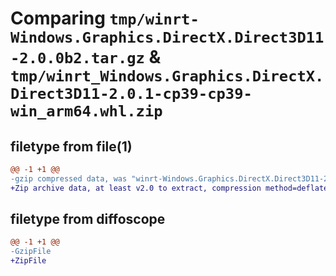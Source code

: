 # Comparing `tmp/winrt-Windows.Graphics.DirectX.Direct3D11-2.0.0b2.tar.gz` & `tmp/winrt_Windows.Graphics.DirectX.Direct3D11-2.0.1-cp39-cp39-win_arm64.whl.zip`

## filetype from file(1)

```diff
@@ -1 +1 @@
-gzip compressed data, was "winrt-Windows.Graphics.DirectX.Direct3D11-2.0.0b2.tar", last modified: Sat Dec  2 18:22:48 2023, max compression
+Zip archive data, at least v2.0 to extract, compression method=deflate
```

## filetype from diffoscope

```diff
@@ -1 +1 @@
-GzipFile
+ZipFile
```

